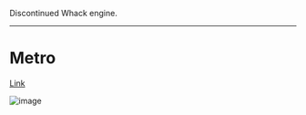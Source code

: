 Discontinued Whack engine.

---

# Metro

[Link](https://github.com/realhydroper/metro)

![image](https://github.com/user-attachments/assets/d4c6cf5f-0538-45d3-8450-e4d77eb8b29a)
